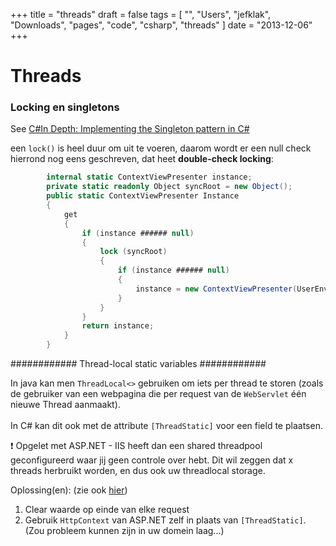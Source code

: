 +++
title = "threads"
draft = false
tags = [
    "",
    "Users",
    "jefklak",
    "Downloads",
    "pages",
    "code",
    "csharp",
    "threads"
]
date = "2013-12-06"
+++
# Threads 

### Locking en singletons 

See [C#In Depth: Implementing the Singleton pattern in C#](http://csharpindepth.com/Articles/General/Singleton.aspx)

een `lock()` is heel duur om uit te voeren, daarom wordt er een null check hierrond nog eens geschreven, dat heet **double-check locking**:

```csharp
        internal static ContextViewPresenter instance;
        private static readonly Object syncRoot = new Object();
        public static ContextViewPresenter Instance
        {
            get
            {
                if (instance ###### null)
                {
                    lock (syncRoot)
                    {
                        if (instance ###### null)
                        {
                            instance = new ContextViewPresenter(UserEnvironmentDataProviderSingleton.Instance);                            
                        }
                    } 
                }
                return instance;
            }
        }
```

############ Thread-local static variables ############

In java kan men `ThreadLocal<>` gebruiken om iets per thread te storen (zoals de gebruiker van een webpagina die per request van de `WebServlet` één nieuwe Thread aanmaakt). <br/><br/>
In C# kan dit ook met de attribute `[ThreadStatic]` voor een field te plaatsen. 

:exclamation: Opgelet met ASP.NET - IIS heeft dan een shared threadpool geconfigureerd waar jij geen controle over hebt. Dit wil zeggen dat x threads herbruikt worden, en dus ook uw threadlocal storage. 

Oplossing(en): (zie ook [hier](http://piers7.blogspot.be/2005/11/threadstatic-callcontext-and_02.html))

  1. Clear waarde op einde van elke request
  2. Gebruik `HttpContext` van ASP.NET zelf in plaats van `[ThreadStatic]`. (Zou probleem kunnen zijn in uw domein laag...)